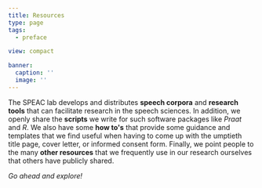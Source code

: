 ```yaml
---
title: Resources
type: page
tags:
  - preface

view: compact

banner:
  caption: ''
  image: ''
---
```


The SPEAC lab develops and distributes **speech corpora** and **research tools** that can facilitate research in the speech sciences. In addition, we openly share the **scripts** we write for such software packages like *Praat* and *R*. We also have some **how to's** that provide some guidance and templates that we find useful when having to come up with the umptieth title page, cover letter, or informed consent form. Finally, we point people to the many **other resources** that we frequently use in our research ourselves that others have publicly shared.

*Go ahead and explore!*

<br />
